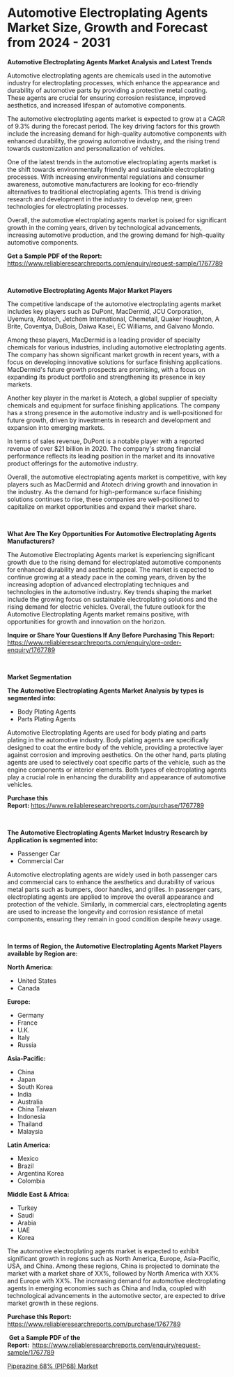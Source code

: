 <p><h1>Automotive Electroplating Agents Market Size, Growth and Forecast from 2024 - 2031</h1></p><p><strong>Automotive Electroplating Agents Market Analysis and Latest Trends</strong></p>
<p><p>Automotive electroplating agents are chemicals used in the automotive industry for electroplating processes, which enhance the appearance and durability of automotive parts by providing a protective metal coating. These agents are crucial for ensuring corrosion resistance, improved aesthetics, and increased lifespan of automotive components.</p><p>The automotive electroplating agents market is expected to grow at a CAGR of 9.3% during the forecast period. The key driving factors for this growth include the increasing demand for high-quality automotive components with enhanced durability, the growing automotive industry, and the rising trend towards customization and personalization of vehicles.</p><p>One of the latest trends in the automotive electroplating agents market is the shift towards environmentally friendly and sustainable electroplating processes. With increasing environmental regulations and consumer awareness, automotive manufacturers are looking for eco-friendly alternatives to traditional electroplating agents. This trend is driving research and development in the industry to develop new, green technologies for electroplating processes.</p><p>Overall, the automotive electroplating agents market is poised for significant growth in the coming years, driven by technological advancements, increasing automotive production, and the growing demand for high-quality automotive components.</p></p>
<p><strong>Get a Sample PDF of the Report:&nbsp;</strong> <a href="https://www.reliableresearchreports.com/enquiry/request-sample/1767789">https://www.reliableresearchreports.com/enquiry/request-sample/1767789</a></p>
<p>&nbsp;</p>
<p><strong>Automotive Electroplating Agents Major Market Players</strong></p>
<p><p>The competitive landscape of the automotive electroplating agents market includes key players such as DuPont, MacDermid, JCU Corporation, Uyemura, Atotech, Jetchem International, Chemetall, Quaker Houghton, A Brite, Coventya, DuBois, Daiwa Kasei, EC Williams, and Galvano Mondo.</p><p>Among these players, MacDermid is a leading provider of specialty chemicals for various industries, including automotive electroplating agents. The company has shown significant market growth in recent years, with a focus on developing innovative solutions for surface finishing applications. MacDermid's future growth prospects are promising, with a focus on expanding its product portfolio and strengthening its presence in key markets.</p><p>Another key player in the market is Atotech, a global supplier of specialty chemicals and equipment for surface finishing applications. The company has a strong presence in the automotive industry and is well-positioned for future growth, driven by investments in research and development and expansion into emerging markets.</p><p>In terms of sales revenue, DuPont is a notable player with a reported revenue of over $21 billion in 2020. The company's strong financial performance reflects its leading position in the market and its innovative product offerings for the automotive industry.</p><p>Overall, the automotive electroplating agents market is competitive, with key players such as MacDermid and Atotech driving growth and innovation in the industry. As the demand for high-performance surface finishing solutions continues to rise, these companies are well-positioned to capitalize on market opportunities and expand their market share.</p></p>
<p>&nbsp;</p>
<p><strong>What Are The Key Opportunities For Automotive Electroplating Agents Manufacturers?</strong></p>
<p><p>The Automotive Electroplating Agents market is experiencing significant growth due to the rising demand for electroplated automotive components for enhanced durability and aesthetic appeal. The market is expected to continue growing at a steady pace in the coming years, driven by the increasing adoption of advanced electroplating techniques and technologies in the automotive industry. Key trends shaping the market include the growing focus on sustainable electroplating solutions and the rising demand for electric vehicles. Overall, the future outlook for the Automotive Electroplating Agents market remains positive, with opportunities for growth and innovation on the horizon.</p></p>
<p><strong>Inquire or Share Your Questions If Any Before Purchasing This Report:</strong> <a href="https://www.reliableresearchreports.com/enquiry/pre-order-enquiry/1767789">https://www.reliableresearchreports.com/enquiry/pre-order-enquiry/1767789</a></p>
<p>&nbsp;</p>
<p><strong>Market Segmentation</strong></p>
<p><strong>The Automotive Electroplating Agents Market Analysis by types is segmented into:</strong></p>
<p><ul><li>Body Plating Agents</li><li>Parts Plating Agents</li></ul></p>
<p><p>Automotive Electroplating Agents are used for body plating and parts plating in the automotive industry. Body plating agents are specifically designed to coat the entire body of the vehicle, providing a protective layer against corrosion and improving aesthetics. On the other hand, parts plating agents are used to selectively coat specific parts of the vehicle, such as the engine components or interior elements. Both types of electroplating agents play a crucial role in enhancing the durability and appearance of automotive vehicles.</p></p>
<p><strong>Purchase this Report:&nbsp;</strong><a href="https://www.reliableresearchreports.com/purchase/1767789">https://www.reliableresearchreports.com/purchase/1767789</a></p>
<p>&nbsp;</p>
<p><strong>The Automotive Electroplating Agents Market Industry Research by Application is segmented into:</strong></p>
<p><ul><li>Passenger Car</li><li>Commercial Car</li></ul></p>
<p><p>Automotive electroplating agents are widely used in both passenger cars and commercial cars to enhance the aesthetics and durability of various metal parts such as bumpers, door handles, and grilles. In passenger cars, electroplating agents are applied to improve the overall appearance and protection of the vehicle. Similarly, in commercial cars, electroplating agents are used to increase the longevity and corrosion resistance of metal components, ensuring they remain in good condition despite heavy usage.</p></p>
<p>&nbsp;</p>
<p><strong>In terms of Region, the Automotive Electroplating Agents Market Players available by Region are:</strong></p>
<p>
    <p> <strong> North America: </strong>
        <ul>
            <li>United States</li>
            <li>Canada</li>
        </ul>
        </p> 
    <p> <strong> Europe: </strong>
        <ul>
            <li>Germany</li>
            <li>France</li>
            <li>U.K.</li>
            <li>Italy</li>
            <li>Russia</li>
        </ul>
        </p> 
    <p> <strong> Asia-Pacific: </strong>
        <ul>
            <li>China</li>
            <li>Japan</li>
            <li>South Korea</li>
            <li>India</li>
            <li>Australia</li>
            <li>China Taiwan</li>
            <li>Indonesia</li>
            <li>Thailand</li>
            <li>Malaysia</li>
        </ul>
        </p> 
    <p> <strong> Latin America: </strong>
        <ul>
            <li>Mexico</li>
            <li>Brazil</li>
            <li>Argentina Korea</li>
            <li>Colombia</li>
        </ul>
        </p> 
    <p> <strong> Middle East & Africa: </strong>
        <ul>
            <li>Turkey</li>
            <li>Saudi</li>
            <li>Arabia</li>
            <li>UAE</li>
            <li>Korea</li>
        </ul>
    </p>
    </p>
<p><p>The automotive electroplating agents market is expected to exhibit significant growth in regions such as North America, Europe, Asia-Pacific, USA, and China. Among these regions, China is projected to dominate the market with a market share of XX%, followed by North America with XX% and Europe with XX%. The increasing demand for automotive electroplating agents in emerging economies such as China and India, coupled with technological advancements in the automotive sector, are expected to drive market growth in these regions.</p></p>
<p><strong>Purchase this Report: </strong><a href="https://www.reliableresearchreports.com/purchase/1767789">https://www.reliableresearchreports.com/purchase/1767789</a></p>
<p>&nbsp;<strong>Get a Sample PDF of the Report:&nbsp;&nbsp;</strong><a href="https://www.reliableresearchreports.com/enquiry/request-sample/1767789">https://www.reliableresearchreports.com/enquiry/request-sample/1767789</a></p>
<p><strong></strong></p>
<p><p><a href="https://changeable-paste-463.notion.site/Piperazine-68-PIP68-Market-Challenges-Opportunities-and-Growth-Drivers-and-Major-Market-Player-8f00de5a23324118a6b805698b3fe2e3">Piperazine 68% (PIP68) Market</a></p></p>